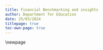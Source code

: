 ```yaml
---
title: Financial Benchmarking and insights
author: Department for Education
date: 25/03/2024
titlepage: true
toc-own-page: true
---
```


<!-- Leave the rest of this page blank -->
\newpage